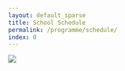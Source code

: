 ```yaml
---
layout: default_sparse
title: School Schedule
permalink: /programme/schedule/
index: 0
---
```


<img src="{{ site.baseurl }}/assets/images/timetable.png" class="img-fluid" style="max-width: 100%;">
